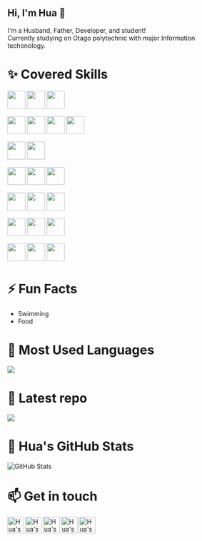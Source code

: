 ## Hi, I'm Hua 👋 

I'm a Husband, Father, Developer, and student! <br />Currently studying on Otago polytechnic with major Information techonology.

# ✨ Covered Skills

<a><img height="40" src="https://www.vectorlogo.zone/logos/python/python-ar21.svg"></a>
<a><img height="40" src="https://www.vectorlogo.zone/logos/numpy/numpy-ar21.svg"></a>
<a><img height="40" src="https://www.vectorlogo.zone/logos/pocoo_flask/pocoo_flask-ar21.svg"></a>

<a><img height="40" src="https://www.vectorlogo.zone/logos/linux/linux-ar21.svg"></a>
<a><img height="40" src="https://www.vectorlogo.zone/logos/docker/docker-ar21.svg"></a>
<a><img height="40" src="https://www.vectorlogo.zone/logos/puppet/puppet-ar21.svg"></a>
<a><img height="40" src="https://www.vectorlogo.zone/logos/php/php-ar21.svg"></a>

<a><img height="40" src="https://www.vectorlogo.zone/logos/dotnet/dotnet-ar21.svg"></a>
<a><img height="40" src="https://www.vectorlogo.zone/logos/visualstudio_code/visualstudio_code-ar21.svg"></a>

<a><img height="40" src="https://www.vectorlogo.zone/logos/mongodb/mongodb-ar21.svg"></a>
<a><img height="40" src="https://www.vectorlogo.zone/logos/mysql/mysql-ar21.svg"></a>
<a><img height="40" src="https://www.vectorlogo.zone/logos/mariadb/mariadb-ar21.svg"></a>

<a><img height="40" src="https://www.vectorlogo.zone/logos/github/github-ar21.svg"></a>
<a><img height="40" src="https://www.vectorlogo.zone/logos/gitlab/gitlab-ar21.svg"></a>
<a><img height="40" src="https://www.vectorlogo.zone/logos/git-scm/git-scm-ar21.svg"></a>

<a><img height="40" src="https://www.vectorlogo.zone/logos/w3_html5/w3_html5-ar21.svg"></a>
<a><img height="40" src="https://www.vectorlogo.zone/logos/netlifyapp_watercss/netlifyapp_watercss-ar21.svg"></a>
<a><img height="40" src="https://www.vectorlogo.zone/logos/javascript/javascript-ar21.svg"></a>

<a><img height="40" src="https://www.vectorlogo.zone/logos/reactjs/reactjs-ar21.svg"></a>
<a><img height="40" src="https://www.vectorlogo.zone/logos/getbootstrap/getbootstrap-ar21.svg"></a>
<a><img height="40" src="https://www.vectorlogo.zone/logos/nodejs/nodejs-ar21.svg"></a>

# ⚡ Fun Facts
* Swimming
* Food

# 🔭 Most Used Languages

<a href="https://github.com/aemooooon">
  <img align="center" src="https://github-readme-stats.vercel.app/api/top-langs/?username=aemooooon&theme=radical" />
</a>

# 🌱 Latest repo

<a href="https://github.com/aemooooon/Data-Visualization">
  <img align="center" src="https://github-readme-stats.vercel.app/api/pin/?username=aemooooon&repo=Data-Visualization&theme=radical" />
</a> 

# 🤔 Hua's GitHub Stats

![GitHub Stats](https://github-readme-stats.vercel.app/api?username=aemooooon&hide=["stars"]&show_icons=true&title_color=fff&icon_color=79ff97&text_color=9f9f9f&bg_color=151515)

# 📫  Get in touch

<a target="_blank" href="https://github.com/aemooooon/Project-Portfolio/blob/master/assets/img/p/WeChatQRcode.jpg?raw=true">
  <img align="left" alt="Hua's WeChat" width="37" src="https://www.vectorlogo.zone/logos/wechat/wechat-tile.svg" />
</a>
<a target="_blank" href="https://www.linkedin.com/in/hua-wang-739244190/">
  <img align="left" alt="Hua's Linkdein" width="37px" src="https://www.vectorlogo.zone/logos/linkedin/linkedin-icon.svg" />
</a>
<a target="_blank" href="https://github.com/aemooooon">
  <img align="left" alt="Hua's Github" width="37px" src="https://www.vectorlogo.zone/logos/github/github-tile.svg" />
</a>
<a target="_blank" href="https://www.instagram.com/aemooooon/">
  <img align="left" alt="Hua's Instagram" width="37px" src="https://www.vectorlogo.zone/logos/instagram/instagram-icon.svg" />
</a>
<a target="_blank" href="https://www.facebook.com/hua.wang.71">
  <img align="left" alt="Hua's Facebook" width="37px" src="https://www.vectorlogo.zone/logos/facebook/facebook-tile.svg" />
</a>
